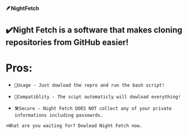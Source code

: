 #### 🪶NightFetch

## ✔️Night Fetch is a software that makes cloning repositories from GitHub easier!
# Pros:

 - `📜Usage - Just dowload the repro and run the bash script!`

- `💼Compatiblity - The scipt automaticly will dowload everything!`

- `🛠️Secure - Night Fetch DOES NOT collect any of your private informations including passowrds.`

`⬇️What are you waiting for? Dowload Night Fetch now.`

